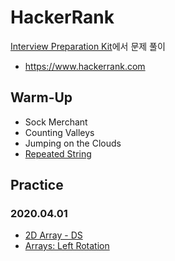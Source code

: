 # HackerRank
[Interview Preparation Kit](https://www.hackerrank.com/interview/interview-preparation-kit)에서 문제 풀이

* https://www.hackerrank.com

## Warm-Up
* Sock Merchant
* Counting Valleys
* Jumping on the Clouds
* [Repeated String](warm-up/repeated-string.md)

## Practice
### 2020.04.01
* [2D Array - DS](practice/2d-array.md)
* [Arrays: Left Rotation](practice/arrays-left-rotation.md)

